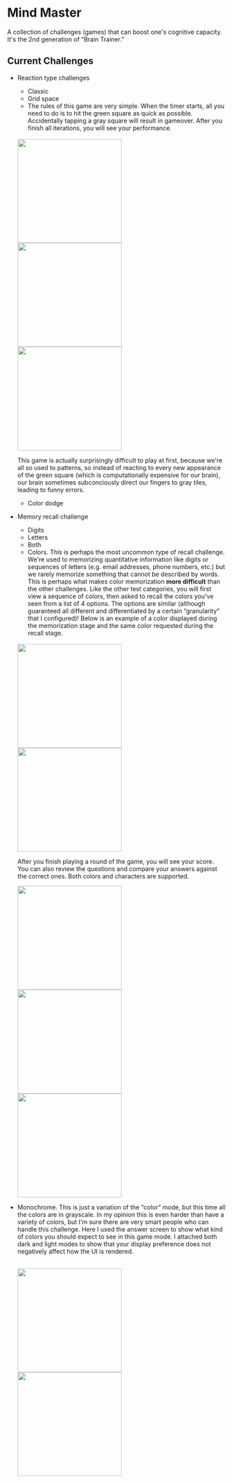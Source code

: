 # Mind Master
A collection of challenges (games) that can boost one's cognitive capacity. It's the 2nd generation of “Brain Trainer.”

## Current Challenges
- Reaction type challenges
    - Classic
    - Grid space
    - The rules of this game are very simple. When the timer starts, all you need to do is to hit the green square as quick as possible. Accidentally tapping a gray square will result in gameover. After you finish all iterations, you will see your performance.
    <br>
    
    <img src="Screenshots/grid.png" width=240>
    <img src="Screenshots/grid-highscore.png" width=240>
    <img src="Screenshots/grid-gameplay.gif" width = 240>
    
    <br>
    
    This game is actually surprisingly difficult to play at first, because we're all so used to patterns, so instead of reacting to every new appearance of the green square (which is computationally expensive for our brain), our brain sometimes subconciously direct our fingers to gray tiles, leading to funny errors. <br>
    
    - Color dodge
- Memory recall challenge
    - Digits
    - Letters
    - Both
    - Colors. This is perhaps the most uncommon type of recall challenge. We're used to memorizing quantitative information like digits or sequences of letters (e.g. email addresses, phone numbers, etc.) but we rarely memorize something that cannot be described by words. This is perhaps what makes color memorization **more difficult** than the other challenges. Like the other test categories, you will first view a sequence of colors, then asked to recall the colors you've seen from a list of 4 options. The options are similar (although guaranteed all different and differentiated by a certain “granularity” that I configured)! Below is an example of a color displayed during the memorization stage and the same color requested during the recall stage.
    <br>
    
    <img src="Screenshots/memory-color.png" width=240>
    <img src="Screenshots/recall.png" width=240>
    
    <br>
    
    After you finish playing a round of the game, you will see your score. You can also review the questions and compare your answers against the correct ones. Both colors and characters are supported.
    
    <img src="Screenshots/recall-result.png" width=240>
    <img src="Screenshots/memory-recall-answers.png" width=240>
    <img src="Screenshots/memory-color-answers.png" width=240>

- Monochrome. This is just a variation of the “color” mode, but this time all the colors are in grayscale. In my opinion this is even harder than have a variety of colors, but I'm sure there are very smart people who can handle this challenge. Here I used the answer screen to show what kind of colors you should expect to see in this game mode. I attached both dark and light modes to show that your display preference does not negatively affect how the UI is rendered.

    <br>
    <img src="Screenshots/memory-monochrome-result.png" width=240>
    <img src="Screenshots/memory-monochrome-light.png" width=240>
